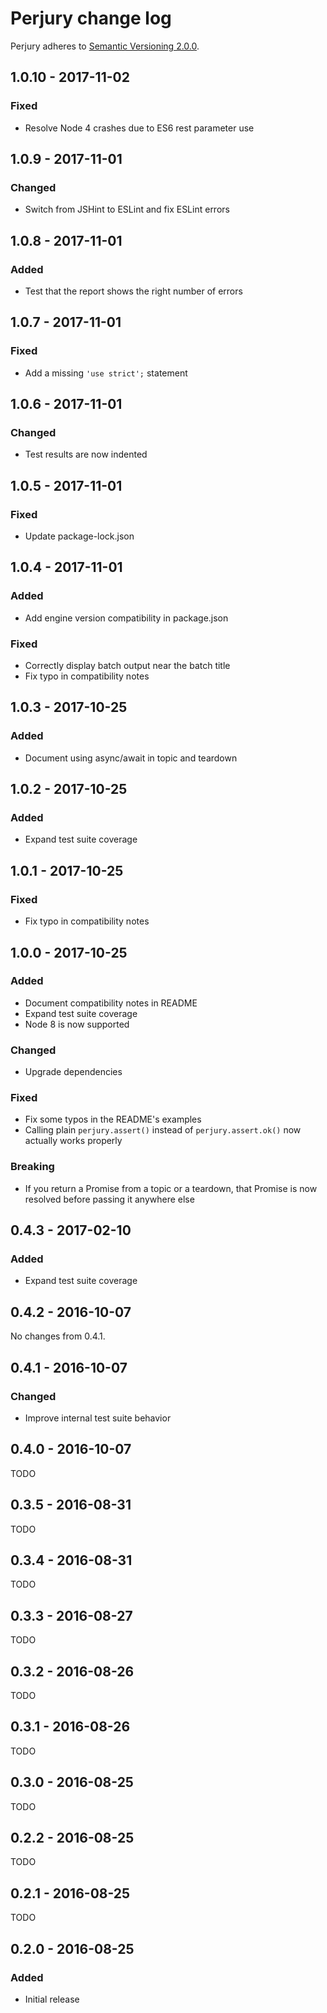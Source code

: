 # Perjury change log

Perjury adheres to [Semantic Versioning 2.0.0](https://semver.org/spec/v2.0.0.html).

## 1.0.10 - 2017-11-02

### Fixed

* Resolve Node 4 crashes due to ES6 rest parameter use

## 1.0.9 - 2017-11-01

### Changed

* Switch from JSHint to ESLint and fix ESLint errors

## 1.0.8 - 2017-11-01

### Added

* Test that the report shows the right number of errors

## 1.0.7 - 2017-11-01

### Fixed

* Add a missing `'use strict';` statement

## 1.0.6 - 2017-11-01

### Changed

* Test results are now indented

## 1.0.5 - 2017-11-01

### Fixed

* Update package-lock.json

## 1.0.4 - 2017-11-01

### Added

* Add engine version compatibility in package.json

### Fixed

* Correctly display batch output near the batch title
* Fix typo in compatibility notes

## 1.0.3 - 2017-10-25

### Added

* Document using async/await in topic and teardown

## 1.0.2 - 2017-10-25

### Added

* Expand test suite coverage

## 1.0.1 - 2017-10-25

### Fixed

* Fix typo in compatibility notes

## 1.0.0 - 2017-10-25

### Added

* Document compatibility notes in README
* Expand test suite coverage
* Node 8 is now supported

### Changed

* Upgrade dependencies

### Fixed

* Fix some typos in the README's examples
* Calling plain `perjury.assert()` instead of `perjury.assert.ok()` now actually works properly

### Breaking

* If you return a Promise from a topic or a teardown, that Promise is now resolved before passing it anywhere else

## 0.4.3 - 2017-02-10

### Added

* Expand test suite coverage

## 0.4.2 - 2016-10-07

No changes from 0.4.1.

## 0.4.1 - 2016-10-07

### Changed

* Improve internal test suite behavior

## 0.4.0 - 2016-10-07

TODO

## 0.3.5 - 2016-08-31

TODO

## 0.3.4 - 2016-08-31

TODO

## 0.3.3 - 2016-08-27

TODO

## 0.3.2 - 2016-08-26

TODO

## 0.3.1 - 2016-08-26

TODO

## 0.3.0 - 2016-08-25

TODO

## 0.2.2 - 2016-08-25

TODO

## 0.2.1 - 2016-08-25

TODO

## 0.2.0 - 2016-08-25

### Added

* Initial release
